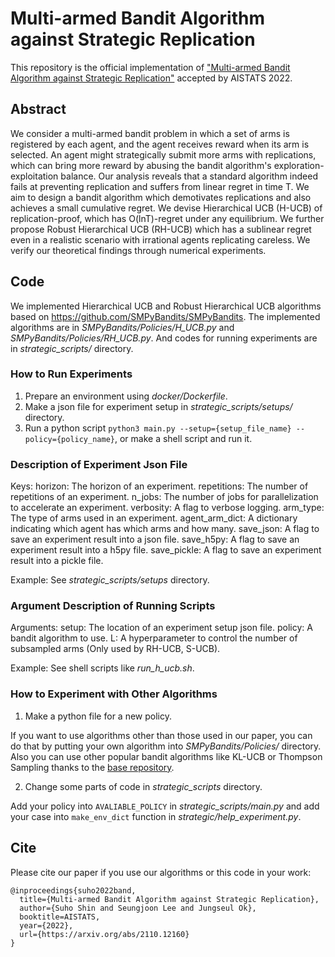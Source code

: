 # Multi-armed Bandit Algorithm against Strategic Replication

This repository is the official implementation of ["Multi-armed Bandit Algorithm against Strategic Replication"](https://arxiv.org/abs/2110.12160) accepted by AISTATS 2022.


## Abstract

We consider a multi-armed bandit problem in which a set of arms is registered by each agent, and the agent receives reward when its arm is selected. An agent might strategically submit more arms with replications, which can bring more reward by abusing the bandit algorithm's exploration-exploitation balance. Our analysis reveals that a standard algorithm indeed fails at preventing replication and suffers from linear regret in time T. We aim to design a bandit algorithm which demotivates replications and also achieves a small cumulative regret. We devise Hierarchical UCB (H-UCB) of replication-proof, which has O(lnT)-regret under any equilibrium. We further propose Robust Hierarchical UCB (RH-UCB) which has a sublinear regret even in a realistic scenario with irrational agents replicating careless. We verify our theoretical findings through numerical experiments.

## Code

We implemented Hierarchical UCB and Robust Hierarchical UCB algorithms based on https://github.com/SMPyBandits/SMPyBandits. The implemented algorithms are in *SMPyBandits/Policies/H_UCB.py* and *SMPyBandits/Policies/RH_UCB.py*. And codes for running experiments are in *strategic_scripts/* directory.


### How to Run Experiments

1. Prepare an environment using *docker/Dockerfile*.
2. Make a json file for experiment setup in *strategic_scripts/setups/* directory.
3. Run a python script `python3 main.py --setup={setup_file_name} --policy={policy_name}`, or make a shell script and run it.


### Description of Experiment Json File

Keys:
	horizon: The horizon of an experiment.
	repetitions: The number of repetitions of an experiment.
	n_jobs: The number of jobs for parallelization to accelerate an experiment.
	verbosity: A flag to verbose logging.
	arm_type: The type of arms used in an experiment.
	agent_arm_dict: A dictionary indicating which agent has which arms and how many.
	save_json: A flag to save an experiment result into a json file.
	save_h5py: A flag to save an experiment result into a h5py file.
	save_pickle: A flag to save an experiment result into a pickle file.

Example: See *strategic_scripts/setups* directory.


### Argument Description of Running Scripts

Arguments:
	setup: The location of an experiment setup json file.
	policy: A bandit algorithm to use.
	L: A hyperparameter to control the number of subsampled arms (Only used by RH-UCB, S-UCB).

Example: See shell scripts like *run_h_ucb.sh*.


### How to Experiment with Other Algorithms

1. Make a python file for a new policy.

If you want to use algorithms other than those used in our paper, you can do that by putting your own algorithm into *SMPyBandits/Policies/* directory. Also you can use other popular bandit algorithms like KL-UCB or Thompson Sampling thanks to the [base repository](https://github.com/SMPyBandits/SMPyBandits).

2. Change some parts of code in *strategic_scripts* directory.

Add your policy into `AVALIABLE_POLICY` in *strategic_scripts/main.py* and add your case into `make_env_dict` function in *strategic/help_experiment.py*.


## Cite

Please cite our paper if you use our algorithms or this code in your work:
```
@inproceedings{suho2022band,
  title={Multi-armed Bandit Algorithm against Strategic Replication},
  author={Suho Shin and Seungjoon Lee and Jungseul Ok},
  booktitle=AISTATS,
  year={2022},
  url={https://arxiv.org/abs/2110.12160}
}
```
